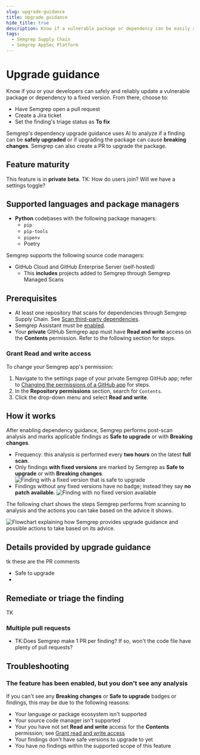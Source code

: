 ```yaml
---
slug: upgrade-guidance
title: Upgrade guidance
hide_title: true
description: Know if a vulnerable package or dependency can be easily and reliably upgraded to a fixed version.
tags:
  - Semgrep Supply Chain
  - Semgrep AppSec Platform
---
```

 
# Upgrade guidance

Know if you or your developers can safely and reliably update a vulnerable package or dependency to a fixed version. From there, choose to:

- Have Semgrep open a pull request
- Create a Jira ticket
- Set the finding's triage status as **To fix**

Semgrep's dependency upgrade guidance uses AI to analyze if a finding can be **safely upgraded** or if upgrading the package can cause **breaking changes**. Semgrep can also create a PR to upgrade the package.

## Feature maturity

This feature is in **private beta**. TK: How do users join? Will we have a settings toggle?

## Supported languages and package managers

- **Python** codebases with the following package managers:
  - `pip`
  - `pip-tools`
  - `pipenv`
  - Poetry

Semgrep supports the following source code managers:

- GitHub Cloud and GitHub Enterprise Server (self-hosted)
  - This **includes** projects added to Semgrep through Semgrep Managed Scans 

## Prerequisites

- At least one repository that scans for dependencies through Semgrep Supply Chain. See [Scan third-party dependencies](/semgrep-supply-chain/getting-started).
- Semgrep Assistant must be [enabled](/semgrep-assistant/getting-started).
- Your **private** GitHub Semgrep app must have **Read and write** access on the **Contents** permission. Refer to the following section for steps.

### Grant **Read and write** access

To change your Semgrep app's permission:

1. Navigate to the settings page of your private Semgrep GitHub app; refer to [<i class="fas fa-external-link fa-xs"></i> Changing the permissions of a GitHub app](https://docs.github.com/en/apps/maintaining-github-apps/modifying-a-github-app-registration#changing-the-permissions-of-a-github-app) for steps.
1. In the **Repository permissions** section, search for `Contents`.
1. Click the drop-down menu and select **Read and write**.

## How it works

After enabling dependency guidance, Semgrep performs post-scan analysis and marks applicable findings as **Safe to upgrade** or with **Breaking changes**.

- Frequency: this analysis is performed every **two hours** on the latest **full scan**.
- Only findings **with fixed versions** are marked by Semgrep as **Safe to upgrade** or with **Breaking changes**.
![Finding with a fixed version that is safe to upgrade](/img/safe-click-to-fix.png)
- Findings without any fixed versions have no badge; instead they say **no patch available**.
![Finding with no fixed version available](/img/no-patch-available.png)

The following chart shows the steps Semgrep performs from scanning to analysis and the actions you can take based on the advice it shows.

![Flowchart explaining how Semgrep provides upgrade guidance and possible actions to take based on its advice.](/img/upgrade-guidance-flowchart.png)

## Details provided by upgrade guidance

tk these are the PR comments

- Safe to upgrade
-

## Remediate or triage the finding

TK

### Multiple pull requests

- TK:Does Semgrep make 1 PR per finding? If so, won't the code file have plenty of pull requests?

## Troubleshooting

### The feature has been enabled, but you don't see any analysis

If you can't see any **Breaking changes** or **Safe to upgrade** badges or findings, this may be due to the following reasons:

- Your language or package ecosystem isn't supported
- Your source code manager isn't supported
- Your you have not set **Read and write** access for the **Contents** permission; see [Grant read and write access](#grant-read-and-write-access)
- Your findings don't have safe versions to upgrade to yet
- You have no findings within the supported scope of this feature
